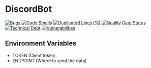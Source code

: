 # DiscordBot
[![Bugs](https://sonarcloud.io/api/project_badges/measure?project=AAU-WeatherReporterProject_DiscordBot&metric=bugs)](https://sonarcloud.io/dashboard?id=AAU-WeatherReporterProject_DiscordBot)
[![Code Smells](https://sonarcloud.io/api/project_badges/measure?project=AAU-WeatherReporterProject_DiscordBot&metric=code_smells)](https://sonarcloud.io/dashboard?id=AAU-WeatherReporterProject_DiscordBot)
[![Duplicated Lines (%)](https://sonarcloud.io/api/project_badges/measure?project=AAU-WeatherReporterProject_DiscordBot&metric=duplicated_lines_density)](https://sonarcloud.io/dashboard?id=AAU-WeatherReporterProject_DiscordBot)
[![Quality Gate Status](https://sonarcloud.io/api/project_badges/measure?project=AAU-WeatherReporterProject_DiscordBot&metric=alert_status)](https://sonarcloud.io/dashboard?id=AAU-WeatherReporterProject_DiscordBot)
[![Technical Debt](https://sonarcloud.io/api/project_badges/measure?project=AAU-WeatherReporterProject_DiscordBot&metric=sqale_index)](https://sonarcloud.io/dashboard?id=AAU-WeatherReporterProject_DiscordBot)
[![Vulnerabilities](https://sonarcloud.io/api/project_badges/measure?project=AAU-WeatherReporterProject_DiscordBot&metric=vulnerabilities)](https://sonarcloud.io/dashboard?id=AAU-WeatherReporterProject_DiscordBot)

## Environment Variables
- TOKEN (Client token)
- ENDPOINT (Where to send the data)
